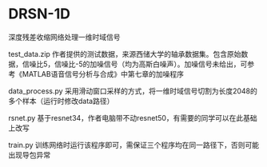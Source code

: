 # DRSN-1D
深度残差收缩网络处理一维时域信号

test_data.zip
作者提供的测试数据，来源西储大学的轴承数据集。包含原始数据，信噪比5，信噪比-5的加噪信号（均为高斯白噪声）。加噪信号未给出，可参考《MATLAB语音信号分析与合成》中第七章的加噪程序

data_process.py
采用滑动窗口采样的方式，将一维时域信号切割为长度2048的多个样本（运行时修改data路径）

rsnet.py
基于resnet34，作者电脑带不动resnet50，有需要的同学可以在此基础上改写

train.py
训练网络时运行该程序即可，需保证三个程序均在同一路径下，否则可能出现导包异常

